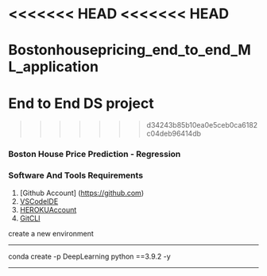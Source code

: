 <<<<<<< HEAD
<<<<<<< HEAD
=======
# Bostonhousepricing_end_to_end_ML_application
End to End DS project
=======
>>>>>>> d34243b85b10ea0e5ceb0ca6182c04deb96414db
### Boston House Price Prediction - Regression

### Software And Tools Requirements

1. [Github Account] (https://github.com)
2. [VSCodeIDE](https://code.visualstudio.com/)
3. [HEROKUAccount](https://heroku.com)
4. [GitCLI](https://git-scm.com/book/en/v2/Getting-Started-The-Command-Line)


create a new environment

---
conda create -p DeepLearning python ==3.9.2 -y

---
